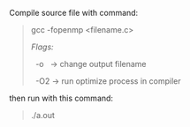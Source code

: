 Compile source file with command: 
> gcc -fopenmp <filename.c>
>
> *Flags:*
>
> &nbsp; -o &nbsp; -> change output filename
>
> &nbsp; -O2 -> run optimize process in compiler



then run with this command:
> ./a.out

